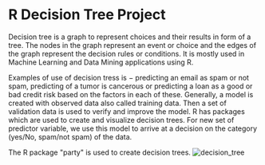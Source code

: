 # R Decision Tree Project

Decision tree is a graph to represent choices and their results in form of a tree. The nodes in the graph represent an event or choice and the edges of the graph represent the decision rules or conditions. It is mostly used in Machine Learning and Data Mining applications using R.

Examples of use of decision tress is − predicting an email as spam or not spam, predicting of a tumor is cancerous or predicting a loan as a good or bad credit risk based on the factors in each of these. Generally, a model is created with observed data also called training data. Then a set of validation data is used to verify and improve the model. R has packages which are used to create and visualize decision trees. For new set of predictor variable, we use this model to arrive at a decision on the category (yes/No, spam/not spam) of the data.

The R package "party" is used to create decision trees.
![decision_tree](https://user-images.githubusercontent.com/95676591/173292342-052842a0-a356-4e4b-8c5c-f9ce8783b81e.png)
